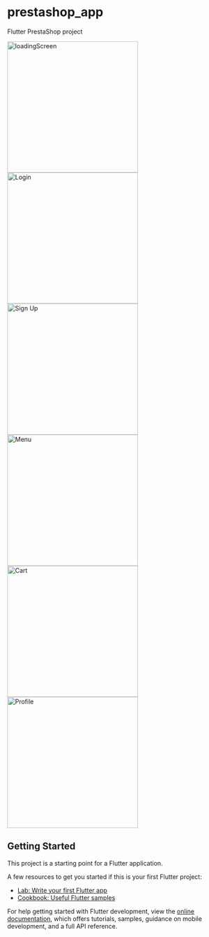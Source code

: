 # prestashop_app

Flutter PrestaShop project

<img src="https://github.com/ghezal0n/PrestaShop/assets/61435673/f555d832-d558-4a77-b7f5-bfe7912efc34" alt="loadingScreen" width="300">
<img src="https://github.com/ghezal0n/PrestaShop/assets/61435673/5e79b2dc-ccb4-462d-a3bd-969b9aee8af0" alt="Login" width="300">
<img src="https://github.com/ghezal0n/PrestaShop/assets/61435673/cf42db7d-dd50-4280-9748-0412706f60fd" alt="Sign Up" width="300">
<img src="https://github.com/ghezal0n/PrestaShop/assets/61435673/5a3d9fb1-36bf-4296-9de7-5f3e7c5cf826" alt="Menu" width="300">
<img src="https://github.com/ghezal0n/PrestaShop/assets/61435673/3bacaa4d-a8b4-407e-b091-12bb79359c95" alt="Cart" width="300">
<img src="https://github.com/ghezal0n/PrestaShop/assets/61435673/1ef42408-3121-4f48-a28d-d97f58019c2e" alt="Profile" width="300">

## Getting Started

This project is a starting point for a Flutter application.

A few resources to get you started if this is your first Flutter project:

- [Lab: Write your first Flutter app](https://docs.flutter.dev/get-started/codelab)
- [Cookbook: Useful Flutter samples](https://docs.flutter.dev/cookbook)

For help getting started with Flutter development, view the
[online documentation](https://docs.flutter.dev/), which offers tutorials,
samples, guidance on mobile development, and a full API reference.
